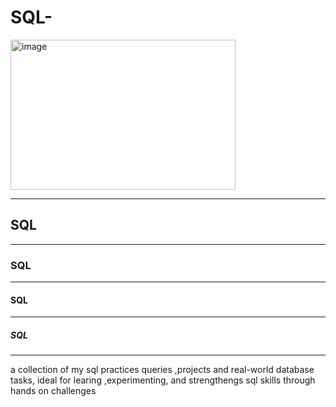 # SQL-
<img width="360" height="240" alt="image" src="https://github.com/user-attachments/assets/2f32a60e-43b9-4f29-a2b0-cf14a46f7d97" />

---
## SQL
---
### SQL
---
#### SQL
---
##### SQL
---

 a collection of my sql practices queries ,projects and real-world database tasks, ideal for learing ,experimenting, and strengthengs sql skills through hands on challenges
